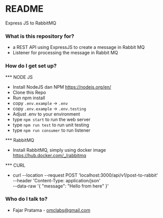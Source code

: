 # README #

Express JS to RabbitMQ 

### What is this repository for? ###

* a REST API using ExpressJS to create a message in Rabbit MQ
* Listener for processing the message in Rabbit MQ

### How do I get set up? ###

*** NODE JS
* Install NodeJS dan NPM https://nodejs.org/en/
* Clone this Repo
* Run npm install
* copy `.env.example` -> `.env`
* copy `.env.example` -> `.env.testing`
* Adjust .env to your environment
* type `npm start` to run the web server
* type `npm run test` to run unit testing
* type `npm run consumer` to run listener

*** RabbitMQ
* Install RabbitMQ, simply using docker image https://hub.docker.com/_/rabbitmq

*** CURL
* curl --location --request POST 'localhost:3000/api/v1/post-to-rabbit' \
--header 'Content-Type: application/json' \
--data-raw '{
	  "message": "Hello from here"
}'

### Who do I talk to? ###

* Fajar Pratama - omclabs@gmail.com

